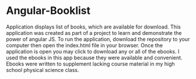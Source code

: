 # Angular-Booklist
Application displays list of books, which are available for download.
This application was created as part of a project to learn and demonstrate the power of angular JS.
To run the application, download the repository to your computer then open the index.html file in your browser. Once the application is open you may click to download any or all of the ebooks. I used the ebooks in this app because they were available and convenient. Ebooks were written to supplement lacking course material in my high school physical science class.
